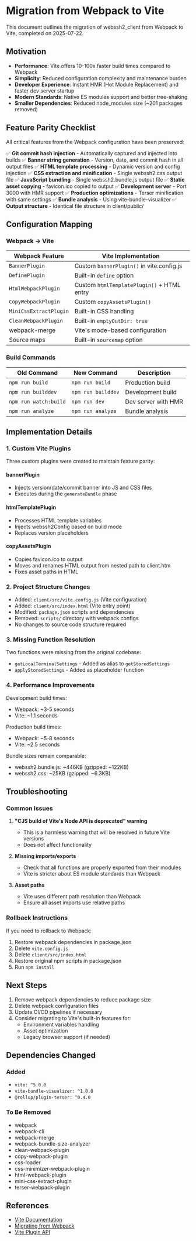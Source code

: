 # Migration from Webpack to Vite

This document outlines the migration of webssh2_client from Webpack to Vite, completed on 2025-07-22.

## Motivation

- **Performance**: Vite offers 10-100x faster build times compared to Webpack
- **Simplicity**: Reduced configuration complexity and maintenance burden
- **Developer Experience**: Instant HMR (Hot Module Replacement) and faster dev server startup
- **Modern Standards**: Native ES modules support and better tree-shaking
- **Smaller Dependencies**: Reduced node_modules size (~201 packages removed)

## Feature Parity Checklist

All critical features from the Webpack configuration have been preserved:

✅ **Git commit hash injection** - Automatically captured and injected into builds
✅ **Banner string generation** - Version, date, and commit hash in all output files
✅ **HTML template processing** - Dynamic version and config injection
✅ **CSS extraction and minification** - Single webssh2.css output file
✅ **JavaScript bundling** - Single webssh2.bundle.js output file
✅ **Static asset copying** - favicon.ico copied to output
✅ **Development server** - Port 3000 with HMR support
✅ **Production optimizations** - Terser minification with same settings
✅ **Bundle analysis** - Using vite-bundle-visualizer
✅ **Output structure** - Identical file structure in client/public/

## Configuration Mapping

### Webpack → Vite

| Webpack Feature        | Vite Implementation                        |
| ---------------------- | ------------------------------------------ |
| `BannerPlugin`         | Custom `bannerPlugin()` in vite.config.js  |
| `DefinePlugin`         | Built-in `define` option                   |
| `HtmlWebpackPlugin`    | Custom `htmlTemplatePlugin()` + HTML entry |
| `CopyWebpackPlugin`    | Custom `copyAssetsPlugin()`                |
| `MiniCssExtractPlugin` | Built-in CSS handling                      |
| `CleanWebpackPlugin`   | Built-in `emptyOutDir: true`               |
| webpack-merge          | Vite's mode-based configuration            |
| Source maps            | Built-in `sourcemap` option                |

### Build Commands

| Old Command           | New Command        | Description         |
| --------------------- | ------------------ | ------------------- |
| `npm run build`       | `npm run build`    | Production build    |
| `npm run builddev`    | `npm run builddev` | Development build   |
| `npm run watch:build` | `npm run dev`      | Dev server with HMR |
| `npm run analyze`     | `npm run analyze`  | Bundle analysis     |

## Implementation Details

### 1. Custom Vite Plugins

Three custom plugins were created to maintain feature parity:

#### bannerPlugin

- Injects version/date/commit banner into JS and CSS files
- Executes during the `generateBundle` phase

#### htmlTemplatePlugin

- Processes HTML template variables
- Injects webssh2Config based on build mode
- Replaces version placeholders

#### copyAssetsPlugin

- Copies favicon.ico to output
- Moves and renames HTML output from nested path to client.htm
- Fixes asset paths in HTML

### 2. Project Structure Changes

- Added: `client/src/vite.config.js` (Vite configuration)
- Added: `client/src/index.html` (Vite entry point)
- Modified: `package.json` scripts and dependencies
- Removed: `scripts/` directory with webpack configs
- No changes to source code structure required

### 3. Missing Function Resolution

Two functions were missing from the original codebase:

- `getLocalTerminalSettings` - Added as alias to `getStoredSettings`
- `applyStoredSettings` - Added as placeholder function

### 4. Performance Improvements

Development build times:

- Webpack: ~3-5 seconds
- Vite: ~1.1 seconds

Production build times:

- Webpack: ~5-8 seconds
- Vite: ~2.5 seconds

Bundle sizes remain comparable:

- webssh2.bundle.js: ~446KB (gzipped: ~122KB)
- webssh2.css: ~25KB (gzipped: ~6.3KB)

## Troubleshooting

### Common Issues

1. **"CJS build of Vite's Node API is deprecated" warning**
   - This is a harmless warning that will be resolved in future Vite versions
   - Does not affect functionality

2. **Missing imports/exports**
   - Check that all functions are properly exported from their modules
   - Vite is stricter about ES module standards than Webpack

3. **Asset paths**
   - Vite uses different path resolution than Webpack
   - Ensure all asset imports use relative paths

### Rollback Instructions

If you need to rollback to Webpack:

1. Restore webpack dependencies in package.json
2. Delete `vite.config.js`
3. Delete `client/src/index.html`
4. Restore original npm scripts in package.json
5. Run `npm install`

## Next Steps

1. Remove webpack dependencies to reduce package size
2. Delete webpack configuration files
3. Update CI/CD pipelines if necessary
4. Consider migrating to Vite's built-in features for:
   - Environment variables handling
   - Asset optimization
   - Legacy browser support (if needed)

## Dependencies Changed

### Added

- `vite: ^5.0.0`
- `vite-bundle-visualizer: ^1.0.0`
- `@rollup/plugin-terser: ^0.4.0`

### To Be Removed

- webpack
- webpack-cli
- webpack-merge
- webpack-bundle-size-analyzer
- clean-webpack-plugin
- copy-webpack-plugin
- css-loader
- css-minimizer-webpack-plugin
- html-webpack-plugin
- mini-css-extract-plugin
- terser-webpack-plugin

## References

- [Vite Documentation](https://vitejs.dev/)
- [Migrating from Webpack](https://vitejs.dev/guide/migration.html)
- [Vite Plugin API](https://vitejs.dev/guide/api-plugin.html)
